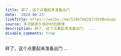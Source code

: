 ```yaml
---
title: 碎了，这个点要起来准备出门
date: '2024-08-23'
linkTitle: https://weibo.com/5286768287/OtHBukuqo
source: 多次婉拒久保织织的微博
description: 碎了，这个点要起来准备出门  ...
disable_comments: true
---
```

碎了，这个点要起来准备出门  ...